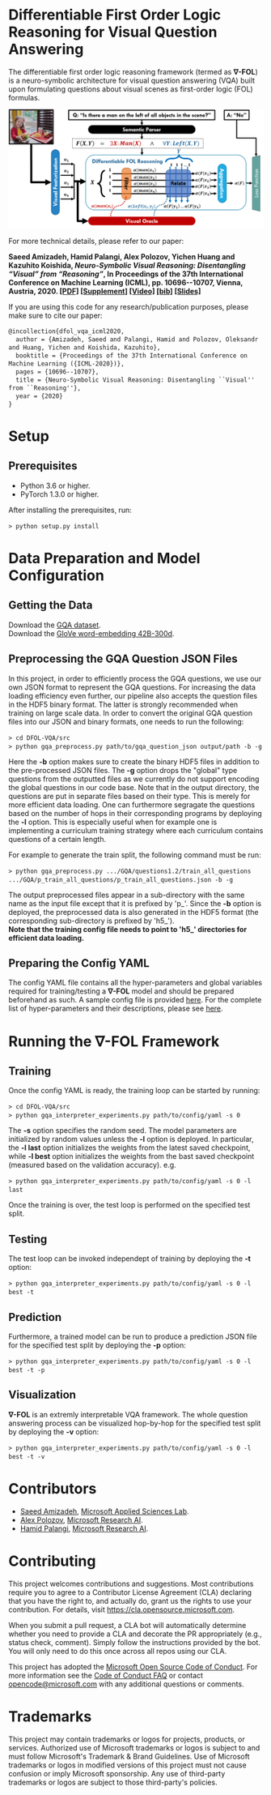 # Differentiable First Order Logic Reasoning for Visual Question Answering

The differentiable first order logic reasoning framework (termed as **&#8711;-FOL**) is a neuro-symbolic architecture for visual question answering (VQA) built upon formulating questions about visual scenes as first-order logic (FOL) formulas. 

![The **&#8711;-FOL** Framework](framework.png)

For more technical details, please refer to our paper:

**Saeed Amizadeh, Hamid Palangi, Alex Polozov, Yichen Huang and Kazuhito Koishida, *Neuro-Symbolic Visual Reasoning: Disentangling “Visual” from “Reasoning”*, In Proceedings of the 37th International Conference on Machine Learning (ICML), pp. 10696--10707, Vienna, Austria, 2020. [[PDF]](https://proceedings.icml.cc/static/paper_files/icml/2020/6156-Paper.pdf) [[Supplement]](https://proceedings.icml.cc/static/paper_files/icml/2020/6156-Supplemental.pdf) [[Video]](https://icml.cc/virtual/2020/poster/6760) [[bib]](https://proceedings.icml.cc/static/paper_files/icml/2020/6156-Bibtex.bib) [[Slides]](https://icml.cc/media/Slides/icml/2020/virtual(no-parent)-15-19-00UTC-6760-neuro-symbolic_.pdf)**

If you are using this code for any research/publication purposes, please make sure to cite our paper:

```
@incollection{dfol_vqa_icml2020,
  author = {Amizadeh, Saeed and Palangi, Hamid and Polozov, Oleksandr and Huang, Yichen and Koishida, Kazuhito},
  booktitle = {Proceedings of the 37th International Conference on Machine Learning ({ICML-2020})},
  pages = {10696--10707},
  title = {Neuro-Symbolic Visual Reasoning: Disentangling ``Visual'' from ``Reasoning''},
  year = {2020}
}
```

# Setup

## Prerequisites

* Python 3.6 or higher.
* PyTorch 1.3.0 or higher.

After installing the prerequisites, run:

`> python setup.py install`

# Data Preparation and Model Configuration

## Getting the Data

Download the [GQA dataset](https://cs.stanford.edu/people/dorarad/gqa/download.html).\
Download the [GloVe word-embedding 42B-300d](http://nlp.stanford.edu/data/glove.42B.300d.zip).

## Preprocessing the GQA Question JSON Files 

In this project, in order to efficiently process the GQA questions, we use our own JSON format to represent the GQA questions. For increasing the data loading efficiency even further, our pipeline also accepts the question files in the HDF5 binary format. The latter is strongly recommended when training on large scale data. In order to convert the original GQA question files into our JSON and binary formats, one needs to run the following: 

`> cd DFOL-VQA/src`\
`> python gqa_preprocess.py path/to/gqa_question_json output/path -b -g`

Here the **-b** option makes sure to create the binary HDF5 files in addition to the pre-processed JSON files. The **-g** option drops the "global" type questions from the outputted files as we currently do not support encoding the global questions in our code base. Note that in the output directory, the questions are put in separate files based on their type. This is merely for more efficient data loading. One can furthermore segragate the questions based on the number of hops in their corresponding programs by deploying the **-l** option. This is especially useful when for example one is implementing a curriculum training strategy where each curriculum contains questions of a certain length.

For example to generate the train split, the following command must be run:

`> python gqa_preprocess.py .../GQA/questions1.2/train_all_questions .../GQA/p_train_all_questions/p_train_all_questions.json -b -g`

The output preprocessed files appear in a sub-directory with the same name as the input file except that it is prefixed by 'p_'. 
Since the **-b** option is deployed, the preprocessed data is also generated in the HDF5 format (the corresponding sub-directory is prefixed by 'h5_').\
**Note that the training config file needs to point to 'h5_' directories for efficient data loading.**

## Preparing the Config YAML

The config YAML file contains all the hyper-parameters and global variables required for training/testing a **&#8711;-FOL** model and should be prepared beforehand as such. A sample config file is provided [here](https://github.com/microsoft/DFOL-VQA/blob/main/config/sample_config.yaml). For the complete list of hyper-parameters and their descriptions, please see [here](https://github.com/microsoft/DFOL-VQA/blob/main/CONFIG_YAML.md).

# Running the **&#8711;-FOL** Framework

## Training

Once the config YAML is ready, the training loop can be started by running:

`> cd DFOL-VQA/src`\
`> python gqa_interpreter_experiments.py path/to/config/yaml -s 0`

The **-s** option specifies the random seed. The model parameters are initialized by random values unless the **-l** option is deployed. In particular, the **-l last** option initializes the weights from the latest saved checkpoint, while **-l best** option initializes the weights from the bast saved checkpoint (measured based on the validation accuracy). e.g.

`> python gqa_interpreter_experiments.py path/to/config/yaml -s 0 -l last`

Once the training is over, the test loop is performed on the specified test split.

## Testing

The test loop can be invoked independept of training by deploying the **-t** option:

`> python gqa_interpreter_experiments.py path/to/config/yaml -s 0 -l best -t`

## Prediction

Furthermore, a trained model can be run to produce a prediction JSON file for the specified test split by deploying the **-p** option: 

`> python gqa_interpreter_experiments.py path/to/config/yaml -s 0 -l best -t -p`

## Visualization

**&#8711;-FOL** is an extremly interpretable VQA framework. The whole question answering process can be visualized hop-by-hop for the specified test split by deploying the **-v** option:

`> python gqa_interpreter_experiments.py path/to/config/yaml -s 0 -l best -t -v`

# Contributors

+ [Saeed Amizadeh](mailto:saamizad@microsoft.com), [Microsoft Applied Sciences Lab](https://www.microsoft.com/applied-sciences/).
+ [Alex Polozov](mailto:Alex.Polozov@microsoft.com), [Microsoft Research AI](https://www.microsoft.com/en-us/research/lab/microsoft-research-ai/).
+ [Hamid Palangi](mailto:hpalangi@microsoft.com), [Microsoft Research AI](https://www.microsoft.com/en-us/research/lab/microsoft-research-ai/).

# Contributing

This project welcomes contributions and suggestions.  Most contributions require you to agree to a
Contributor License Agreement (CLA) declaring that you have the right to, and actually do, grant us
the rights to use your contribution. For details, visit https://cla.opensource.microsoft.com.

When you submit a pull request, a CLA bot will automatically determine whether you need to provide
a CLA and decorate the PR appropriately (e.g., status check, comment). Simply follow the instructions
provided by the bot. You will only need to do this once across all repos using our CLA.

This project has adopted the [Microsoft Open Source Code of Conduct](https://opensource.microsoft.com/codeofconduct/).
For more information see the [Code of Conduct FAQ](https://opensource.microsoft.com/codeofconduct/faq/) or
contact [opencode@microsoft.com](mailto:opencode@microsoft.com) with any additional questions or comments.

# Trademarks 

This project may contain trademarks or logos for projects, products, or services. Authorized use of Microsoft trademarks or logos is subject to and must follow Microsoft's Trademark & Brand Guidelines. Use of Microsoft trademarks or logos in modified versions of this project must not cause confusion or imply Microsoft sponsorship. Any use of third-party trademarks or logos are subject to those third-party's policies.
